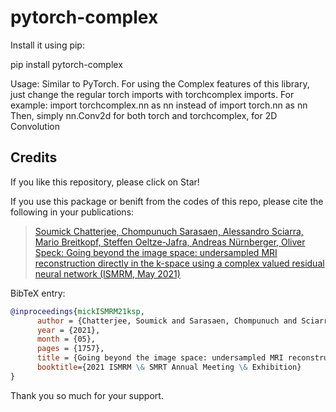 # pytorch-complex

Install it using pip: 

pip install pytorch-complex

Usage:
Similar to PyTorch.
For using the Complex features of this library, just change the regular torch imports with torchcomplex imports.
For example:
import torchcomplex.nn as nn  instead of import torch.nn as nn
Then, simply nn.Conv2d for both torch and torchcomplex, for 2D Convolution

## Credits

If you like this repository, please click on Star!

If you use this package or benift from the codes of this repo, please cite the following in your publications:

> [Soumick Chatterjee, Chompunuch Sarasaen, Alessandro Sciarra, Mario Breitkopf, Steffen Oeltze-Jafra, Andreas Nürnberger, Oliver Speck: Going beyond the image space: undersampled MRI reconstruction directly in the k-space using a complex valued residual neural network (ISMRM, May 2021)](https://www.researchgate.net/publication/349589092_Going_beyond_the_image_space_undersampled_MRI_reconstruction_directly_in_the_k-space_using_a_complex_valued_residual_neural_network)

BibTeX entry:

```bibtex
@inproceedings{mickISMRM21ksp,
      author = {Chatterjee, Soumick and Sarasaen, Chompunuch and Sciarra, Alessandro and Breitkopf, Mario and Oeltze-Jafra, Steffen and Nürnberger, Andreas and                     Speck, Oliver},
      year = {2021},
      month = {05},
      pages = {1757},
      title = {Going beyond the image space: undersampled MRI reconstruction directly in the k-space using a complex valued residual neural network},
      booktitle={2021 ISMRM \& SMRT Annual Meeting \& Exhibition}
}
```
Thank you so much for your support.
